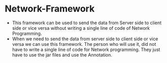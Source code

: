 # Network-Framework
* This framework can be used to send the data from Server side to client side or vice versa without writing a single line of code of Network Programming.
* When we need to send the data from server side to client side or vice versa we can use this framework. The person who will use it, did not have to write a single line of code for Network programming. They just have to use the jar files and use the Annotation.
